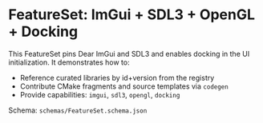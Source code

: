 # FeatureSet: ImGui + SDL3 + OpenGL + Docking

This FeatureSet pins Dear ImGui and SDL3 and enables docking in the UI initialization. It demonstrates how to:

- Reference curated libraries by id+version from the registry
- Contribute CMake fragments and source templates via `codegen`
- Provide capabilities: `imgui`, `sdl3`, `opengl`, `docking`

Schema: `schemas/FeatureSet.schema.json`

